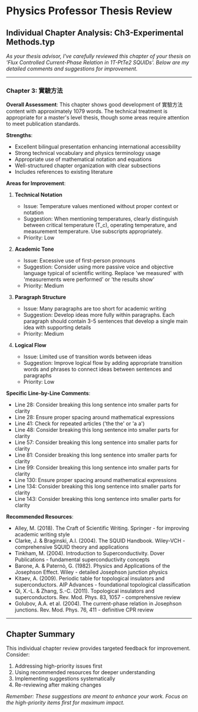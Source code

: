 # Physics Professor Thesis Review
## Individual Chapter Analysis: Ch3-Experimental Methods.typ

*As your thesis advisor, I've carefully reviewed this chapter of your thesis on 'Flux Controlled Current-Phase Relation in 1T-PtTe2 SQUIDs'. Below are my detailed comments and suggestions for improvement.*

---

### Chapter 3: 實驗方法
**Overall Assessment**: This chapter shows good development of 實驗方法 content with approximately 1079 words. The technical treatment is appropriate for a master's level thesis, though some areas require attention to meet publication standards.

**Strengths**:
- Excellent bilingual presentation enhancing international accessibility
- Strong technical vocabulary and physics terminology usage
- Appropriate use of mathematical notation and equations
- Well-structured chapter organization with clear subsections
- Includes references to existing literature

**Areas for Improvement**:

1. **Technical Notation**
   - Issue: Temperature values mentioned without proper context or notation
   - Suggestion: When mentioning temperatures, clearly distinguish between critical temperature (T_c), operating temperature, and measurement temperature. Use subscripts appropriately.
   - Priority: Low

2. **Academic Tone**
   - Issue: Excessive use of first-person pronouns
   - Suggestion: Consider using more passive voice and objective language typical of scientific writing. Replace 'we measured' with 'measurements were performed' or 'the results show'
   - Priority: Medium

3. **Paragraph Structure**
   - Issue: Many paragraphs are too short for academic writing
   - Suggestion: Develop ideas more fully within paragraphs. Each paragraph should contain 3-5 sentences that develop a single main idea with supporting details
   - Priority: Medium

4. **Logical Flow**
   - Issue: Limited use of transition words between ideas
   - Suggestion: Improve logical flow by adding appropriate transition words and phrases to connect ideas between sentences and paragraphs
   - Priority: Low

**Specific Line-by-Line Comments**:
- Line 28: Consider breaking this long sentence into smaller parts for clarity
- Line 28: Ensure proper spacing around mathematical expressions
- Line 41: Check for repeated articles ('the the' or 'a a')
- Line 48: Consider breaking this long sentence into smaller parts for clarity
- Line 57: Consider breaking this long sentence into smaller parts for clarity
- Line 81: Consider breaking this long sentence into smaller parts for clarity
- Line 99: Consider breaking this long sentence into smaller parts for clarity
- Line 130: Ensure proper spacing around mathematical expressions
- Line 134: Consider breaking this long sentence into smaller parts for clarity
- Line 143: Consider breaking this long sentence into smaller parts for clarity

**Recommended Resources**:
- Alley, M. (2018). The Craft of Scientific Writing. Springer - for improving academic writing style
- Clarke, J. & Braginski, A.I. (2004). The SQUID Handbook. Wiley-VCH - comprehensive SQUID theory and applications
- Tinkham, M. (2004). Introduction to Superconductivity. Dover Publications - fundamental superconductivity concepts
- Barone, A. & Paternò, G. (1982). Physics and Applications of the Josephson Effect. Wiley - detailed Josephson junction physics
- Kitaev, A. (2009). Periodic table for topological insulators and superconductors. AIP Advances - foundational topological classification
- Qi, X.-L. & Zhang, S.-C. (2011). Topological insulators and superconductors. Rev. Mod. Phys. 83, 1057 - comprehensive review
- Golubov, A.A. et al. (2004). The current-phase relation in Josephson junctions. Rev. Mod. Phys. 76, 411 - definitive CPR review

---

## Chapter Summary

This individual chapter review provides targeted feedback for improvement. Consider:
1. Addressing high-priority issues first
2. Using recommended resources for deeper understanding
3. Implementing suggestions systematically
4. Re-reviewing after making changes

*Remember: These suggestions are meant to enhance your work. Focus on the high-priority items first for maximum impact.*
